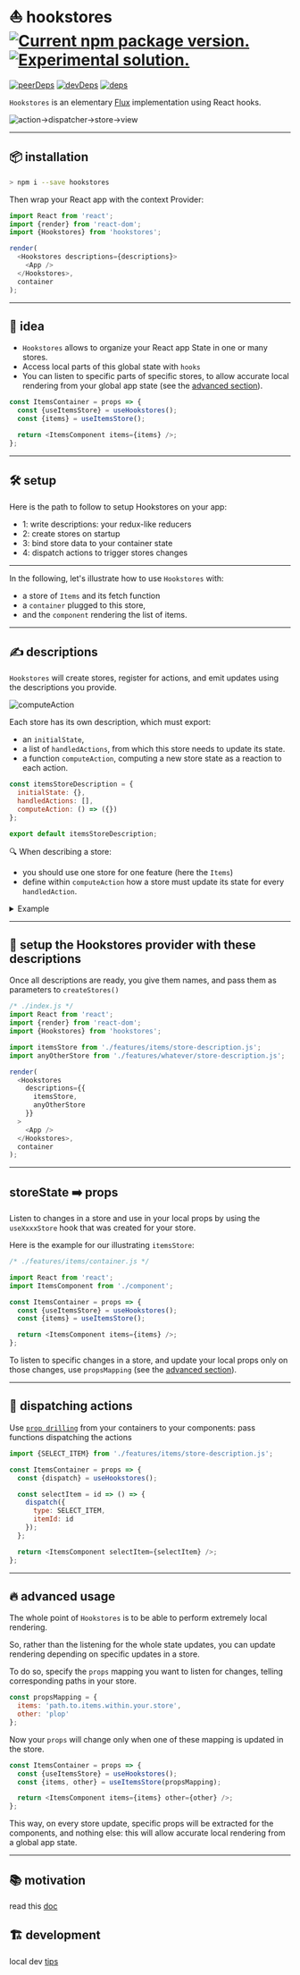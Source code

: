 # ⛵ hookstores <a href="https://www.npmjs.com/package/hookstores"><img src="https://img.shields.io/npm/v/hookstores?color=%23123" alt="Current npm package version." /></a> <a href="https://www.npmjs.com/package/hookstores"><img src="https://img.shields.io/badge/-experimental-5908d2.svg" alt="Experimental solution." /> </a>

[![peerDeps](https://david-dm.org/uralys/hookstores/peer-status.svg)](https://david-dm.org/uralys/hookstores?type=peer)
[![devDeps](https://david-dm.org/uralys/hookstores/dev-status.svg)](https://david-dm.org/uralys/hookstores?type=dev)
[![deps](https://david-dm.org/uralys/hookstores/status.svg)](https://david-dm.org/uralys/hookstores)

`Hookstores` is an elementary [Flux](https://facebook.github.io/flux/docs/in-depth-overview) implementation using React hooks.

![action->dispatcher->store->view](https://facebook.github.io/flux/img/overview/flux-simple-f8-diagram-1300w.png)

---

## 📦 installation

```sh
> npm i --save hookstores
```

Then wrap your React app with the context Provider:

```js
import React from 'react';
import {render} from 'react-dom';
import {Hookstores} from 'hookstores';

render(
  <Hookstores descriptions={descriptions}>
    <App />
  </Hookstores>,
  container
);
```

---

## 🎨 idea

- `Hookstores` allows to organize your React app State in one or many stores.
- Access local parts of this global state with `hooks`
- You can listen to specific parts of specific stores, to allow accurate local rendering from your global app state (see the [advanced section](#-advanced-usage)).

```js
const ItemsContainer = props => {
  const {useItemsStore} = useHookstores();
  const {items} = useItemsStore();

  return <ItemsComponent items={items} />;
};
```

---

## 🛠 setup

Here is the path to follow to setup Hookstores on your app:

- 1: write descriptions: your redux-like reducers
- 2: create stores on startup
- 3: bind store data to your container state
- 4: dispatch actions to trigger stores changes

---

In the following, let's illustrate how to use `Hookstores` with:

- a store of `Items` and its fetch function
- a `container` plugged to this store,
- and the `component` rendering the list of items.

---

## ✍️ descriptions

`Hookstores` will create stores, register for actions, and emit updates using the descriptions you provide.

![computeAction](https://user-images.githubusercontent.com/910636/103582817-e2d13600-4ede-11eb-8fbf-f0eb2a7cd3e7.png)

Each store has its own description, which must export:

- an `initialState`,
- a list of `handledActions`, from which this store needs to update its state.
- a function `computeAction`, computing a new store state as a reaction to each action.

```js
const itemsStoreDescription = {
  initialState: {},
  handledActions: [],
  computeAction: () => ({})
};

export default itemsStoreDescription;
```

🔍 When describing a store:

- you should use one store for one feature (here the `Items`)
- define within `computeAction` how a store must update its state for every `handledAction`.

<details>
<summary>Example</summary>

Here is the example for our illustrating `itemsStore`

```js
/* ./features/items/store-description.js */
import fetchItems from './fetch-items.js';

const FETCH_ITEMS = 'FETCH_ITEMS';

const computeAction = async (currentState, action) => {
  let newState;

  switch (action.type) {
    case FETCH_ITEMS: {
      const items = await fetchItems();
      newState = {...currentState, items};
      break;
    }
    default:
      newState = {...currentState};
  }

  return newState;
};

const itemsStoreDescription = {
  initialState: {items: null},
  handledActions: [FETCH_ITEMS],
  computeAction
};

export default itemsStoreDescription;
export {FETCH_ITEMS};
```

</details>

---

## 🏁 setup the Hookstores provider with these descriptions

Once all descriptions are ready, you give them names, and pass them as parameters to `createStores()`

```js
/* ./index.js */
import React from 'react';
import {render} from 'react-dom';
import {Hookstores} from 'hookstores';

import itemsStore from './features/items/store-description.js';
import anyOtherStore from './features/whatever/store-description.js';

render(
  <Hookstores
    descriptions={{
      itemsStore,
      anyOtherStore
    }}
  >
    <App />
  </Hookstores>,
  container
);
```

---

## storeState ➡️ props

Listen to changes in a store and use in your local props by using the `useXxxxStore` hook that was created for your store.

Here is the example for our illustrating `itemsStore`:

```js
/* ./features/items/container.js */

import React from 'react';
import ItemsComponent from './component';

const ItemsContainer = props => {
  const {useItemsStore} = useHookstores();
  const {items} = useItemsStore();

  return <ItemsComponent items={items} />;
};
```

To listen to specific changes in a store, and update your local props only on those changes, use `propsMapping` (see the [advanced section](#-advanced-usage)).

---

## 📡 dispatching actions

Use [`prop drilling`](https://kentcdodds.com/blog/prop-drilling) from your containers to your components: pass functions dispatching the actions

```js
import {SELECT_ITEM} from './features/items/store-description.js';

const ItemsContainer = props => {
  const {dispatch} = useHookstores();

  const selectItem = id => () => {
    dispatch({
      type: SELECT_ITEM,
      itemId: id
    });
  };

  return <ItemsComponent selectItem={selectItem} />;
};
```

---

## 🔥 advanced usage

The whole point of `Hookstores` is to be able to perform extremely local rendering.

So, rather than the listening for the whole state updates, you can update rendering depending on specific updates in a store.

To do so, specify the `props` mapping you want to listen for changes, telling corresponding paths in your store.

```js
const propsMapping = {
  items: 'path.to.items.within.your.store',
  other: 'plop'
};
```

Now your `props` will change only when one of these mapping is updated in the store.

```js
const ItemsContainer = props => {
  const {useItemsStore} = useHookstores();
  const {items, other} = useItemsStore(propsMapping);

  return <ItemsComponent items={items} other={other} />;
};
```

This way, on every store update, specific props will be extracted for the components, and nothing else: this will allow accurate local rendering from a global app state.

---

## 📚 motivation

read this [doc](docs/motivation.md)

## 🏗️ development

local dev [tips](docs/dev.md)
